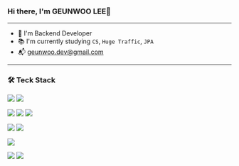 ### Hi there, I'm GEUNWOO LEE👋
---
- 📌 I'm Backend Developer
- 📚 I'm currently studying `CS`, `Huge Traffic`, `JPA`
- 📬 geunwoo.dev@gmail.com
---
### 🛠 Teck Stack
<img src="https://img.shields.io/badge/JAVA-3884FF?style=flat-square&logo=JAVA&logoColor=white"> <img src="https://img.shields.io/badge/Python-3776AB?style=flat-square&logo=Python&logoColor=white">

<img src="https://img.shields.io/badge/Spring Boot-6DB33F?style=flat-square&logo=Spring Boot&logoColor=white"> <img src="https://img.shields.io/badge/Spring Security-6DB33F?style=flat-square&logo=Spring Security&logoColor=white"> 
<img src="https://img.shields.io/badge/JPA-6DB33F?style=flat-square&logo=Spring&logoColor=white"> 

<img src="https://img.shields.io/badge/MySQL-4479A1?style=flat-square&logo=MySQL&logoColor=white"> <img src="https://img.shields.io/badge/Redis-DC382D?style=flat-square&logo=Redis&logoColor=white">

<img src="https://img.shields.io/badge/GitHub Actions-2088FF?style=flat-square&logo=GitHub Actions&logoColor=white"> 

<img src="https://img.shields.io/badge/Git-F05032?style=flat-square&logo=Git&logoColor=white"> <img src="https://img.shields.io/badge/GitHub-181717?style=flat-square&logo=GitHub&logoColor=white"> 
